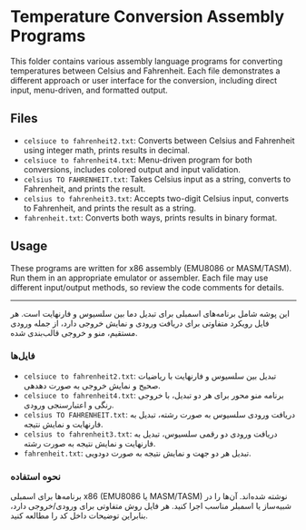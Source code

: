 # Temperature Conversion Assembly Programs

This folder contains various assembly language programs for converting temperatures between Celsius and Fahrenheit. Each file demonstrates a different approach or user interface for the conversion, including direct input, menu-driven, and formatted output.

## Files
- `celsiuce to fahrenheit2.txt`: Converts between Celsius and Fahrenheit using integer math, prints results in decimal.
- `celsiuce to fahrenheit4.txt`: Menu-driven program for both conversions, includes colored output and input validation.
- `celsius TO FAHRENHEIT.txt`: Takes Celsius input as a string, converts to Fahrenheit, and prints the result.
- `celsius to fahrenheit3.txt`: Accepts two-digit Celsius input, converts to Fahrenheit, and prints the result as a string.
- `fahrenheit.txt`: Converts both ways, prints results in binary format.

## Usage
These programs are written for x86 assembly (EMU8086 or MASM/TASM). Run them in an appropriate emulator or assembler. Each file may use different input/output methods, so review the code comments for details.

---

این پوشه شامل برنامه‌های اسمبلی برای تبدیل دما بین سلسیوس و فارنهایت است. هر فایل رویکرد متفاوتی برای دریافت ورودی و نمایش خروجی دارد، از جمله ورودی مستقیم، منو و خروجی قالب‌بندی شده.

### فایل‌ها
- `celsiuce to fahrenheit2.txt`: تبدیل بین سلسیوس و فارنهایت با ریاضیات صحیح و نمایش خروجی به صورت دهدهی.
- `celsiuce to fahrenheit4.txt`: برنامه منو محور برای هر دو تبدیل، با خروجی رنگی و اعتبارسنجی ورودی.
- `celsius TO FAHRENHEIT.txt`: دریافت ورودی سلسیوس به صورت رشته، تبدیل به فارنهایت و نمایش نتیجه.
- `celsius to fahrenheit3.txt`: دریافت ورودی دو رقمی سلسیوس، تبدیل به فارنهایت و نمایش نتیجه به صورت رشته.
- `fahrenheit.txt`: تبدیل هر دو جهت و نمایش نتیجه به صورت دودویی.

### نحوه استفاده
برنامه‌ها برای اسمبلی x86 (EMU8086 یا MASM/TASM) نوشته شده‌اند. آن‌ها را در شبیه‌ساز یا اسمبلر مناسب اجرا کنید. هر فایل روش متفاوتی برای ورودی/خروجی دارد، بنابراین توضیحات داخل کد را مطالعه کنید.
